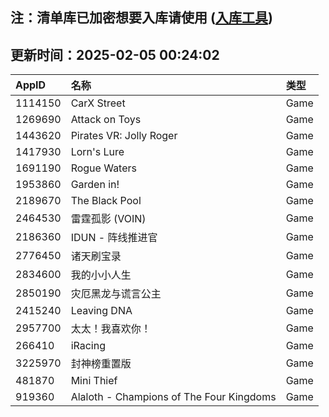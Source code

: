 ## 注：清单库已加密想要入库请使用 ([入库工具](https://github.com/BlankTMing/ManifestAutoUpdate/releases))

## 更新时间：2025-02-05 00:24:02
| AppID | 名称 | 类型  |
| :-------------------- | :----------------------------- | :----------- |
| 1114150 | CarX Street| Game |
| 1269690 | Attack on Toys| Game |
| 1443620 | Pirates VR: Jolly Roger| Game |
| 1417930 | Lorn's Lure| Game |
| 1691190 | Rogue Waters| Game |
| 1953860 | Garden in!| Game |
| 2189670 | The Black Pool| Game |
| 2464530 | 雷霆孤影 (VOIN)| Game |
| 2186360 | IDUN - 阵线推进官| Game |
| 2776450 | 诸天刷宝录| Game |
| 2834600 | 我的小小人生| Game |
| 2850190 | 灾厄黑龙与谎言公主| Game |
| 2415240 | Leaving DNA| Game |
| 2957700 | 太太！我喜欢你！| Game |
| 266410 | iRacing| Game |
| 3225970 | 封神榜重置版| Game |
| 481870 | Mini Thief| Game |
| 919360 | Alaloth - Champions of The Four Kingdoms| Game |
